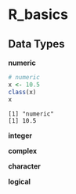 # R_basics

## Data Types

**numeric**
```R
# numeric
x <- 10.5
class(x)
x
```

```cml
[1] "numeric"
[1] 10.5
```


**integer**


**complex**


**character**


**logical**
